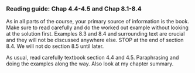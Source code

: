 ### Reading guide: Chap 4.4-4.5 and Chap 8.1-8.4

<stop-note>
    <span slot="Section 4.4, 4.5 and 8.1-8.4"></span>
</stop-note>

<lrndesign-sidenote label="Instructor Note" icon="bookmark" bg-color="#c2e5f2">
As in all parts of the course, your primary source of information is the book. Make sure to read carefully and do the worked out example without looking at the solution first. Examples 8.3 and 8.4 and surrounding text are crucial and they will not be discussed anywhere else. STOP at the end of section 8.4. We will not do section 8.5 until later. 
</lrndesign-sidenote>

As usual, read carefully textbook section 4.4 and 4.5. Paraphrasing and doing the examples along the way. Also look at my chapter summary. 

